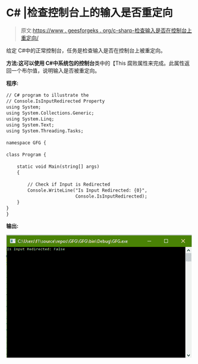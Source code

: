 # C# |检查控制台上的输入是否重定向

> 原文:[https://www . geesforgeks . org/c-sharp-检查输入是否在控制台上重定向/](https://www.geeksforgeeks.org/c-sharp-check-if-input-is-redirected-on-the-console-or-not/)

给定 C#中的正常控制台，任务是检查输入是否在控制台上被重定向。

**方法:**这可以使用 C#中系统包的**控制台**类中的【This 腐败属性来完成。此属性返回一个布尔值，说明输入是否被重定向。

**程序:**

```
// C# program to illustrate the
// Console.IsInputRedirected Property
using System;
using System.Collections.Generic;
using System.Linq;
using System.Text;
using System.Threading.Tasks;

namespace GFG {

class Program {

    static void Main(string[] args)
    {

        // Check if Input is Redirected
        Console.WriteLine("Is Input Redirected: {0}",
                          Console.IsInputRedirected);
    }
}
}
```

**输出:**

![](img/9bad8316681b7f60e688d5097c05ca29.png)